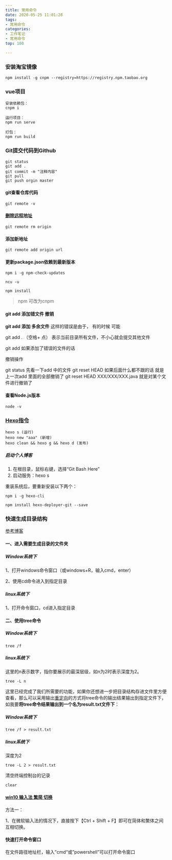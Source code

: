 ```yaml
---
title: 常用命令
date: 2020-05-25 11:01:28
tags: 
- 常用命令
categories: 
- 工作笔记
- 常用命令
top: 100

---
```


### 安装淘宝镜像

```
npm install -g cnpm --registry=https://registry.npm.taobao.org
```

### vue项目

```
安装依赖包：
cnpm i

运行项目：
npm run serve

打包：
npm run build
```

### Git提交代码到Github

```
git status
git add .
git commit -m "注释内容"
git pull 
git push orgin master
```

#### git查看仓库代码

```
git remote -v
```

#### [删除远程地址](https://www.cnblogs.com/stronger-xsw/p/12991139.html)

```
git remote rm origin
```

#### 添加新地址

```
git remote add origin url
```

#### 更新package.json依赖到最新版本

```
npm i -g npm-check-updates

ncu -u

npm install
```

> npm 可改为cnpm

#### git add 添加错文件 撤销

**git add 添加 多余文件** 
这样的错误是由于， 有的时候 可能

git add . （空格+ 点） 表示当前目录所有文件，不小心就会提交其他文件

git add 如果添加了错误的文件的话

撤销操作

git status 先看一下add 中的文件 
git reset HEAD 如果后面什么都不跟的话 就是上一次add 里面的全部撤销了 
git reset HEAD XXX/XXX/XXX.java 就是对某个文件进行撤销了

#### 查看Node.js版本

```
node -v
```



### [Hexo指令](https://hexo.io/zh-cn/docs/commands.html)

```
hexo s (运行)
hexo new "aaa" (新增)
hexo clean && hexo g && hexo d (发布)
```

##### 启动个人博客

1. 在根目录，鼠标右键，选择“Git Bash Here”
2. 启动服务：hexo s

重装系统后，要重新安装以下两个：

```
npm i -g hexo-cli
```

```
npm install hexo-deployer-git --save
```

### 快速生成目录结构

[参考博客](https://blog.csdn.net/qq_43538596/article/details/111089188)

#### 一、进入需要生成目录的文件夹

##### Window系统下

1、打开windows命令窗口（或windows+R，输入cmd，enter）

2、使用cd命令进入到指定目录

##### linux系统下

1、打开命令窗口，cd进入指定目录

#### 二、使用tree命令

##### Window系统下

```
tree /f
```

##### linux系统下

这里的n表示数字，指你要展示的最深层级，如n为2时表示深度为2。

```
tree -L n
```

这里已经完成了我们所需要的功能，如果你还想进一步把目录结构存进文件里方便查看，那么可以采用输出[重定向](https://so.csdn.net/so/search?q=重定向&spm=1001.2101.3001.7020)的方式将tree命令的输出结果输出到指定文件下，如我要**将tree命令结果输出到一个名为result.txt文件下**：

##### Window系统下

```
tree /f > result.txt
```

##### linux系统下

深度为2

```
tree -L 2 > result.txt
```

清空终端控制台的记录

```
clear
```

#### [win10 输入法 繁简 切换](https://m.uc23.net/jiaocheng/51690.html)

方法一：

1、在微软输入法的情况下，直接按下【Ctrl + Shift + F】即可在简体和繁体之间互相切换。



#### 快速打开命令窗口

在文件路径地址栏，输入”cmd“或”powershell”可以打开命令窗口